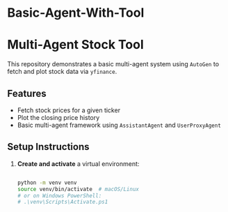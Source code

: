 # Basic-Agent-With-Tool

# Multi-Agent Stock Tool

This repository demonstrates a basic multi-agent system using `AutoGen` to fetch and plot stock data via `yfinance`.

## Features

- Fetch stock prices for a given ticker
- Plot the closing price history
- Basic multi-agent framework using `AssistantAgent` and `UserProxyAgent`

## Setup Instructions

1. **Create and activate** a virtual environment:
   ```bash
   
   python -m venv venv
   source venv/bin/activate  # macOS/Linux
   # or on Windows PowerShell:
   # .\venv\Scripts\Activate.ps1
